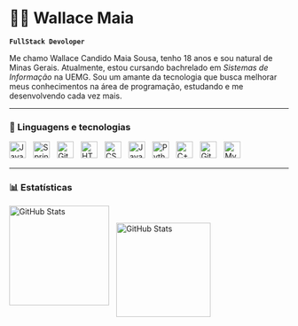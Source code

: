 # 🧑‍💻 Wallace Maia

**`FullStack Devoloper`**

Me chamo Wallace Candido Maia Sousa, tenho 18 anos e sou natural de Minas Gerais. Atualmente, estou cursando bachrelado em *Sistemas de Informação* na UEMG. Sou um amante da tecnologia que busca melhorar meus conhecimentos na área de programação, estudando e me desenvolvendo cada vez mais.

<hr>

### 🧰 Linguagens e tecnologias

<img align="left" alt="Java" width="30px" style="padding-right:10px;"
title="Java" src="https://cdn.jsdelivr.net/gh/devicons/devicon/icons/java/java-original.svg"/>

<img align="left" alt="Spring" width="30px" style="padding-right:10px;"
title="Spring boot" src="https://cdn.jsdelivr.net/gh/devicons/devicon/icons/spring/spring-original.svg" />

<img align="left" alt="Git" width="30px" style="padding-right:10px;"
title="Git" src="https://cdn.jsdelivr.net/gh/devicons/devicon/icons/git/git-original.svg" />

<img align="left" alt="HTML" width="30px" title="Html" style="padding-right:10px;" src="https://cdn.jsdelivr.net/gh/devicons/devicon/icons/html5/html5-plain.svg" />

<img align="left" alt="CSS" title="CSS" width="30px" style="padding-right:10px;" src="https://cdn.jsdelivr.net/gh/devicons/devicon/icons/css3/css3-plain.svg" />

<img align="left" alt="JavaScript" title="JavaScript" width="30px" style="padding-right:10px;" src="https://cdn.jsdelivr.net/gh/devicons/devicon/icons/javascript/javascript-plain.svg" />

<img align="left" alt="Python"  title="Python" width="30px" style="padding-right:10px;" src="https://cdn.jsdelivr.net/gh/devicons/devicon/icons/python/python-plain.svg" />

<img align="left" alt="C++" width="30px" 
title="C++" style="padding-right:10px;" src="https://cdn.jsdelivr.net/gh/devicons/devicon/icons/cplusplus/cplusplus-line.svg" />

<img align="left" alt="GitHub" 
title="GitHub" width="30px" style="padding-right:10px;" src="https://cdn.jsdelivr.net/gh/devicons/devicon/icons/github/github-original.svg" />

<img align="left" alt="MySql" title="MySql" width="30px" style="padding-right:10px;" src="https://cdn.jsdelivr.net/gh/devicons/devicon@latest/icons/mysql/mysql-original.svg" />          
<br />
<br>
<hr>

### 📊 Estatísticas
<p>
  <img 
    align="left" 
    alt="GitHub Stats" 
    height="180" 
    style="padding-right: 10px;" 
    src="https://github-readme-stats.vercel.app/api?username=wallacemaia2007&show_icons=true&theme=tokyonight&include_all_commits=true" 
  />
  <br>

<img 
      align="left" 
      alt="GitHub Stats" 
      height="170"
      src="https://github-readme-stats.vercel.app/api/top-langs/?username=wallacemaia2007&theme=tokyonight&layout=compact&custom_title=Tecnologias&langs_count=9" 
  />
</p>



